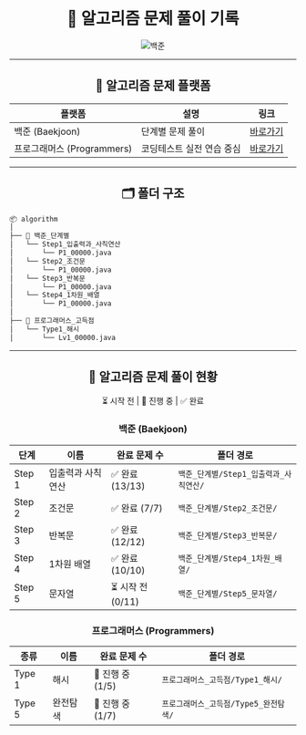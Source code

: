 
<div align="center">
  
# 🧠 알고리즘 문제 풀이 기록
  
![백준](http://mazandi.herokuapp.com/api?handle=2zzimy&theme=warm)
</div>

---



<div align="center">

## 📌 알고리즘 문제 플랫폼

  
| 플랫폼                  | 설명             | 링크                                        |
| -------------------- | -------------- |-------------------------------------------|
| 백준 (Baekjoon)        | 단계별 문제 풀이      | [바로가기](https://www.acmicpc.net/step)      |
| 프로그래머스 (Programmers) | 코딩테스트 실전 연습 중심 | [바로가기](https://school.programmers.co.kr/) |

</div>

---

<div align="center">
  
## 🗂️ 폴더 구조

</div>


```bash
📦 algorithm
│
├── 📁 백준_단계별
│   └── Step1_입출력과_사칙연산
│       └── P1_00000.java
│   └── Step2_조건문
│       └── P1_00000.java
│   └── Step3_반복문
│       └── P1_00000.java
│   └── Step4_1차원_배열
│       └── P1_00000.java
│
├── 📁 프로그래머스_고득점
│   └── Type1_해시
│       └── Lv1_00000.java
```

---

<div align="center">

## 📖 알고리즘 문제 풀이 현황

⏳ 시작 전 | 🔄 진행 중 | ✅ 완료

### 백준 (Baekjoon)


| 단계     | 이름        | 완료 문제 수       | 폴더 경로                     |
|--------|-----------|---------------|---------------------------|
| Step 1 | 입출력과 사칙연산 | ✅ 완료 (13/13)  | `백준_단계별/Step1_입출력과_사칙연산/` |
| Step 2 | 조건문       | ✅ 완료 (7/7)    | `백준_단계별/Step2_조건문/`       |
| Step 3 | 반복문       | ✅ 완료 (12/12)  | `백준_단계별/Step3_반복문/`       |
| Step 4 | 1차원 배열    | ✅ 완료 (10/10)  | `백준_단계별/Step4_1차원_배열/`    |
| Step 5 | 문자열       | ⏳ 시작 전 (0/11) | `백준_단계별/Step5_문자열/`       |


### 프로그래머스 (Programmers)

| 종류     | 이름   | 완료 문제 수       | 폴더 경로                    |
|--------|------|---------------|--------------------------|
| Type 1 | 해시   | 🔄 진행 중 (1/5) | `프로그래머스_고득점/Type1_해시/`   |
| Type 5 | 완전탐색 | 🔄 진행 중 (1/7) | `프로그래머스_고득점/Type5_완전탐색/` |


</div>